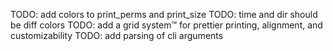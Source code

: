 TODO: add colors to print_perms and print_size
TODO: time and dir should be diff colors
TODO: add a grid system:tm: for prettier printing, alignment, and customizability
TODO: add parsing of cli arguments

